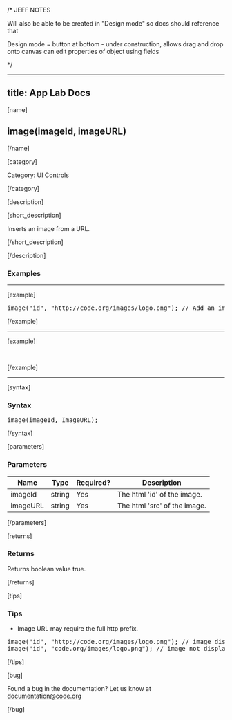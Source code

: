 /* JEFF NOTES

Will also be able to be created in "Design mode" so docs should reference that

Design mode = button at bottom - under construction, allows drag and drop onto canvas
can edit properties of object using fields

*/


---
title: App Lab Docs
---

[name]

## image(imageId, imageURL)

[/name]

[category]

Category: UI Controls

[/category]

[description]

[short_description]

Inserts an image from a URL.

[/short_description]

[/description]

### Examples
____________________________________________________

[example]

<pre>
image("id", "http://code.org/images/logo.png"); // Add an image to the canvas with an imageId of "id"
</pre>

[/example]

____________________________________________________

[example]

<pre>

</pre>


[/example]

____________________________________________________

[syntax]

### Syntax
<pre>
image(imageId, ImageURL);
</pre>

[/syntax]

[parameters]

### Parameters

<!-- TODO: Rephrase -->
| Name  | Type | Required? | Description |
|-----------------|------|-----------|-------------|
| imageId | string | Yes | The html 'id' of the image.  |
| imageURL | string | Yes | The html 'src' of the image.  | 

[/parameters]

[returns]

### Returns
<!-- No return value. Outputs to the display only. -->
Returns boolean value true.

[/returns]

[tips]

<!-- TODO: Rephrase -->
### Tips
- Image URL may require the full http prefix. 
<pre>
image("id", "http://code.org/images/logo.png"); // image displayed
image("id", "code.org/images/logo.png"); // image not displayed
</pre>

[/tips]

[bug]

Found a bug in the documentation? Let us know at documentation@code.org

[/bug]
